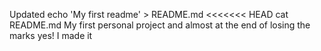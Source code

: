 Updated echo 'My first readme' > README.md
<<<<<<< HEAD
cat README.md My first personal project and almost at the end of losing the marks
yes! I made it

